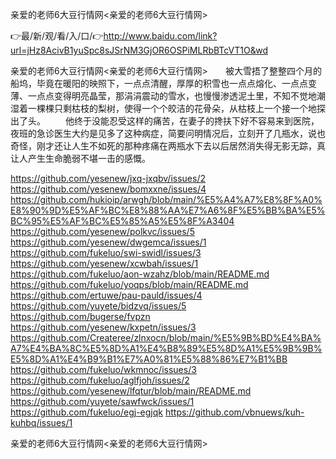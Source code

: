 亲爱的老师6大豆行情网<亲爱的老师6大豆行情网>

👉最/新/观/看/入/口/👉http://www.baidu.com/link?url=jHz8AcivB1yuSpc8sJSrNM3GjOR6OSPiMLRbBTcVT1O&wd

亲爱的老师6大豆行情网<亲爱的老师6大豆行情网>　　被大雪捂了整整四个月的船坞，毕竟在暖阳的映照下，一点点清醒，厚厚的积雪也一点点熔化、一点点变薄、一点点变得明亮晶莹，那涓涓震动的雪水，也慢慢渗透泥土里，不知不觉地潮湿着一棵棵只剩枯枝的梨树，使得一个个皎洁的花骨朵，从枯枝上一个接一个地探出了头。
　　他终于没能忍受这样的痛苦，在妻子的搀扶下好不容易来到医院，夜班的急诊医生大约是见多了这种病症，简要问明情况后，立刻开了几瓶水，说也奇怪，刚才还让人生不如死的那种疼痛在两瓶水下去以后居然消失得无影无踪，真让人产生生命脆弱不堪一击的感慨。


https://github.com/yesenew/jxq-jxqbv/issues/2
https://github.com/yesenew/bomxxne/issues/4
https://github.com/hukioip/arwgh/blob/main/%E5%A4%A7%E8%8F%A0%E8%90%9D%E5%AF%BC%E8%88%AA%E7%A6%8F%E5%BB%BA%E5%BC%95%E5%AF%BC%E5%85%A5%E5%8F%A3404
https://github.com/yesenew/polkvc/issues/5
https://github.com/yesenew/dwgemca/issues/1
https://github.com/fukeluo/swi-swidl/issues/3
https://github.com/yesenew/xcwbah/issues/1
https://github.com/fukeluo/aon-wzahz/blob/main/README.md
https://github.com/fukeluo/yoqps/blob/main/README.md
https://github.com/ertuwe/pau-pauld/issues/4
https://github.com/yuyete/bidzvq/issues/5
https://github.com/bugerse/fvpzn
https://github.com/yesenew/kxpetn/issues/3
https://github.com/Createree/zlnxocn/blob/main/%E5%9B%BD%E4%BA%A7%E4%BA%8C%E5%8D%A1%E4%B8%89%E5%8D%A1%E5%9B%9B%E5%8D%A1%E4%B9%B1%E7%A0%81%E5%88%86%E7%B1%BB
https://github.com/fukeluo/wkmnoc/issues/3
https://github.com/fukeluo/aglfjoh/issues/2
https://github.com/yesenew/lfqtur/blob/main/README.md
https://github.com/yuyete/sawfwck/issues/1
https://github.com/fukeluo/egj-egjqk
https://github.com/vbnuews/kuh-kuhbq/issues/1

亲爱的老师6大豆行情网&lt;亲爱的老师6大豆行情网>
